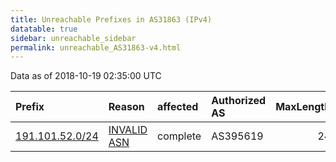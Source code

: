 ```yaml
---
title: Unreachable Prefixes in AS31863 (IPv4)
datatable: true
sidebar: unreachable_sidebar
permalink: unreachable_AS31863-v4.html
---
```


Data as of 2018-10-19 02:35:00 UTC


<div class="datatable-begin"></div>

| Prefix                                                   | Reason                                                                                                 | affected   | Authorized AS   |   MaxLength | Anchor                                         |   unreachable /24s |
|:---------------------------------------------------------|:-------------------------------------------------------------------------------------------------------|:-----------|:----------------|------------:|:-----------------------------------------------|-------------------:|
| [191.101.52.0/24](https://stat.ripe.net/191.101.52.0/24) | [INVALID ASN](https://rpki-validator.ripe.net/announcement-preview?asn=AS31863&prefix=191.101.52.0/24) | complete   | AS395619        |          24 | [LACNIC](unreachable_LACNIC_RPKI_Root-v4.html) |                  1 |

<div class="datatable-end"></div>